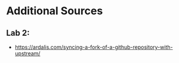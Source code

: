 # Additional Sources

## Lab 2:
- https://ardalis.com/syncing-a-fork-of-a-github-repository-with-upstream/
